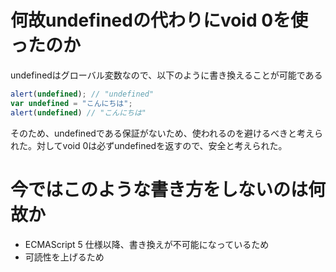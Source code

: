 # 何故undefinedの代わりにvoid 0を使ったのか
undefinedはグローバル変数なので、以下のように書き換えることが可能である
```js
alert(undefined); // "undefined"
var undefined = "こんにちは";
alert(undefined) // "こんにちは"
```
そのため、undefinedである保証がないため、使われるのを避けるべきと考えられた。対してvoid 0は必ずundefinedを返すので、安全と考えられた。


# 今ではこのような書き方をしないのは何故か
- ECMAScript 5 仕様以降、書き換えが不可能になっているため
- 可読性を上げるため